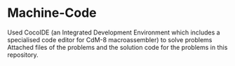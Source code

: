 # Machine-Code
Used CocoIDE (an Integrated Development Environment which includes a specialised code editor for CdM-8 macroassembler) to solve problems 
Attached files of the problems and the solution code for the problems in this repository.

